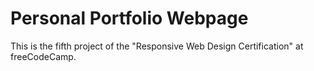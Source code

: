 # Personal Portfolio Webpage
This is the fifth project of the "Responsive Web Design Certification" at freeCodeCamp.
